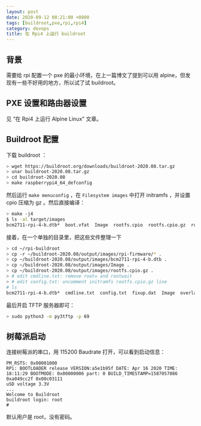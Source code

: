```yaml
---
layout: post
date: 2020-09-12 08:21:00 +0800
tags: [buildroot,pxe,rpi,rpi4]
category: devops
title: 在 Rpi4 上运行 buildroot
---
```


## 背景

需要给 rpi 配置一个 pxe 的最小环境，在上一篇博文了提到可以用 alpine，但发现有一些不好用的地方，所以试了试 buildroot。

## PXE 设置和路由器设置

见 “在 Rpi4 上运行 Alpine Linux” 文章。

## Buildroot 配置

下载 buildroot ：

```bash
> wget https://buildroot.org/downloads/buildroot-2020.08.tar.gz
> unar buildroot-2020.08.tar.gz
> cd buildroot-2020.08
> make raspberrypi4_64_defconfig
```

然后运行 `make menuconfig` ，在 `Filesystem images` 中打开 initramfs ，并设置 cpio 压缩为 gz 。然后直接编译：

```bash
> make -j4
$ ls -al target/images
bcm2711-rpi-4-b.dtb*  boot.vfat  Image  rootfs.cpio  rootfs.cpio.gz  rootfs.ext2  rootfs.ext4@  rpi-firmware/  sdcard.img
```

接着，在一个单独的目录里，把这些文件整理一下

```bash
> cd ~/rpi-buildroot
> cp -r ~/buildroot-2020.08/output/images/rpi-firmware/* .
> cp ~/buildroot-2020.08/output/images/bcm2711-rpi-4-b.dtb .
> cp ~/buildroot-2020.08/output/images/Image .
> cp ~/buildroot-2020.08/output/images/rootfs.cpio.gz .
> # edit cmdline.txt: remove root= and rootwait
> # edit config.txt: uncomment initramfs rootfs.cpio.gz line
# ls
bcm2711-rpi-4-b.dtb*  cmdline.txt  config.txt  fixup.dat  Image  overlays/  rootfs.cpio.gz  start.elf
```

最后开启 TFTP 服务器即可：

```bash
> sudo python3 -m py3tftp -p 69
```

## 树莓派启动

连接树莓派的串口，用 115200 Baudrate 打开，可以看到启动信息：

```
PM_RSTS: 0x00001000
RPi: BOOTLOADER release VERSION:a5e1b95f DATE: Apr 16 2020 TIME: 18:11:29 BOOTMODE: 0x00000006 part: 0 BUILD_TIMESTAMP=1587057086 0xa049cc2f 0x00c03111
uSD voltage 3.3V
... 
Welcome to Buildroot
buildroot login: root
#
```

默认用户是 root，没有密码。